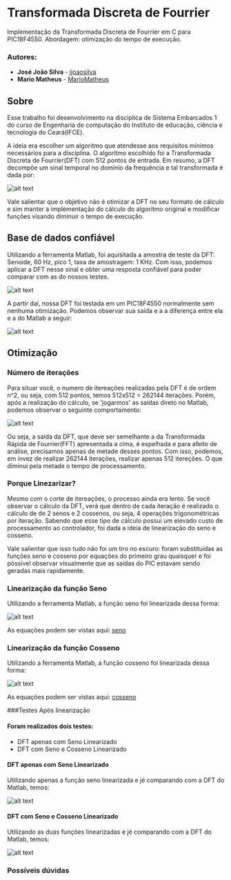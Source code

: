 # Transformada Discreta de Fourrier
Implementação da Transformada Discreta de Fourrier em C para PIC18F4550. Abordagem: otimização do tempo de execução.

### Autores:

* **José João Silva** - [jjoaosilva](https://github.com/jjoaosilva/)
* **Mario Matheus**   - [MarioMatheus](https://github.com/MarioMatheus/)

## Sobre
Esse trabalho foi desenvolvimento na disciplica de Sistema Embarcados 1 do curso de Engenharia de computação do Instituto de educação, ciência e tecnologia do Ceará(IFCE).

A ideia era escolher um algoritmo que atendesse aos requisitos mínimos necessários para a disciplina. O algoritmo escolhido foi a Transformada Discreta de Fourrier(DFT) com 512 pontos de entrada. Em resumo, a DFT decompõe um sinal temporal no domínio da frequência e tal transformada é dada por: 

![alt text](https://github.com/jjoaosilva/TransformadaDiscretaDeFourrier/blob/master/imgs/equacao.PNG?raw=true)

Vale salientar que o objetivo não é otimizar a DFT no seu formato de cálculo e sim manter a implementação do cálculo do algoritmo original e modificar funções visando diminuir o tempo de execução.

## Base de dados confiável
Utilizando a ferramenta Matlab, foi aquisitada a amostra de teste da DFT: Senoide, 60 Hz, pico 1, taxa de amostragem: 1 KHz. Com isso, podemos aplicar a DFT nesse sinal e obter uma resposta confiável para poder comparar com as do nossos testes.

![alt text](https://github.com/jjoaosilva/TransformadaDiscretaDeFourrier/blob/master/imgs/sinal%2BFFT.jpg?raw=true)

A partir daí, nossa DFT foi testada em um PIC18F4550 normalmente sem nenhuma otimização. Podemos observar sua saída e a a diferença entre ela e a do Matlab a seguir:

![alt text](https://github.com/jjoaosilva/TransformadaDiscretaDeFourrier/blob/master/imgs/DFT%2BerroSemL.jpg?raw=true)

## Otimização

### Número de iterações

Para situar você, o numero de itereações realizadas pela DFT é de ordem n^2, ou seja, com 512 pontos, temos 512x512 = 262144 iterações. Porém, após a realização do cálculo, se 'jogarmos' as saídas direto no Matlab, podemos observar o seguinte comportamento:  

![alt text](https://github.com/jjoaosilva/TransformadaDiscretaDeFourrier/blob/master/imgs/exemplo.jpg?raw=true)

Ou seja, a saída da DFT, que deve ser semelhante a da Transformada Rápida de Fourrier(FFT) apresentada a cima, é espelhada e para afeito de análise, precisamos apenas de metade desses pontos. Com isso, podemos, em invez de realizar 262144 iterações, realizar apenas 512 itereções. O que diminui pela metade o tempo de processamento.

### Porque Linezarizar?
Mesmo com o corte de itereações, o processo ainda era lento. Se você observar o cálculo da DFT, verá que dentro de cada iteração é realizado o cálculo de de 2 senos e 2 cossenos, ou seja, 4 operações trigonométricas por iteração. Sabendo que esse tipo de cálculo possui um elevado custo de processamento ao controlador, foi dada a ideia de linearização do seno e cosseno. 

Vale salientar que isso tudo não foi um tiro no escuro: foram substituídas as funções seno e cosseno por equações do primeiro grau quaisquer e foi póssivel observar visualmente que as saídas do PIC estavam sendo geradas mais rapidamente.

### Linearização da função Seno
Utilizando a ferramenta Matlab, a função seno foi linearizada dessa forma:

![alt text](https://github.com/jjoaosilva/TransformadaDiscretaDeFourrier/blob/master/Linearizacao/LinearizacaoSeno/senoL.png?raw=true)

As equações podem ser vistas aqui: [seno](https://github.com/jjoaosilva/TransformadaDiscretaDeFourrier/blob/master/Linearizacao/LinearizacaoSeno/Equacoes.txt)

### Linearização da função Cosseno
Utilizando a ferramenta Matlab, a função cosseno foi linearizada dessa forma:

![alt text](https://github.com/jjoaosilva/TransformadaDiscretaDeFourrier/blob/master/Linearizacao/LinearizacaoCosseno/cosseno.jpg?raw=true)

As equações podem ser vistas aqui: [cosseno](https://github.com/jjoaosilva/TransformadaDiscretaDeFourrier/blob/master/Linearizacao/LinearizacaoCosseno/equacoes.txt)

###Testes Após linearização

#### Foram realizados dois testes: 
* DFT apenas com Seno Linearizado
* DFT com Seno e Cosseno Linearizado

#### DFT apenas com Seno Linearizado

Utilizando apenas a função seno linearizada e jé comparando com a DFT do Matlab, temos: 

![alt text](https://github.com/jjoaosilva/TransformadaDiscretaDeFourrier/blob/master/imgs/DFT%2BerroComLS.jpg?raw=true)

#### DFT com Seno e Cosseno Linearizado

Utilizando as duas funções linearizadas e jé comparando com a DFT do Matlab, temos: 

![alt text](https://github.com/jjoaosilva/TransformadaDiscretaDeFourrier/blob/master/imgs/DFT%2BerroComLSC.jpg?raw=true)




### Possíveis dúvidas